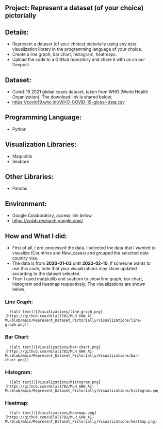 ## Project: Represent a dataset (of your choice) pictorially
## Details: 
- Represent a dataset (of your choice) pictorially using any data visualization library in the programming language of your choice. 
- Create a line graph, bar chart, histogram, heatmaps. 
- Upload the code to a GitHub repository and share it with us on our Devpost.

## Dataset:
  - Covid-19 2021 global cases dataset, taken from WHO (World Health Organization). The download link is shared below;
  - https://covid19.who.int/WHO-COVID-19-global-data.csv

## Programming Language:
  - Python

## Visualization Libraries:
  - Matplotlib
  - Seaborn

## Other Libraries:
  - Pandas

## Environment:
  - Google Colaboratory, access link below
  - https://colab.research.google.com/ 
  
## How and What I did:
  - First of all, I pre-processed the data. I selected the data that I wanted to visualize (Countries and New_cases) and grouped the selected data country vise.
  - The data is from **2020-01-03** until **2023-02-10**, if someone wants to use this code, note that your visualizations may show updated according to the dataset selected.
  - Then I used matplotlib and seaborn to show line graph, bar chart, histogram and heatmap respectively. The visualizations are shown below;
  ### Line Graph:
      ![alt text]([Visualizations/line-graph.png](https://github.com/Hilal1782/MLH_GHW_AI-ML/blob/main/Represent_Dataset_Pictorially/Visualizations/line-graph.png))
  
  ### Bar Chart:
      ![alt text]([Visualizations/bar-chart.png](https://github.com/Hilal1782/MLH_GHW_AI-ML/blob/main/Represent_Dataset_Pictorially/Visualizations/bar-chart.png))
  
  ### Histogram:
      ![alt text]([Visualizations/histogram.png](https://github.com/Hilal1782/MLH_GHW_AI-ML/blob/main/Represent_Dataset_Pictorially/Visualizations/histogram.png))
  
  ### Heatmap:
      ![alt text]([Visualizations/heatmap.png](https://github.com/Hilal1782/MLH_GHW_AI-ML/blob/main/Represent_Dataset_Pictorially/Visualizations/heatmap.png))
